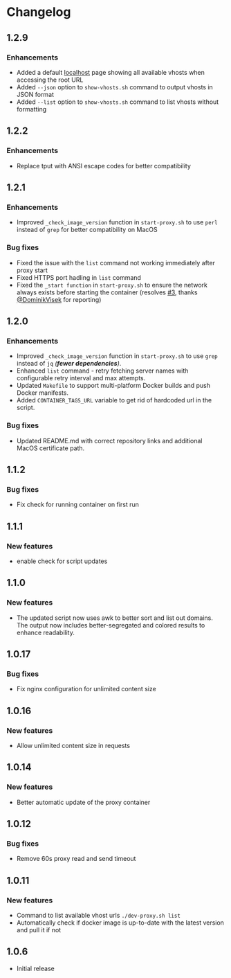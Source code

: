 # Changelog

## 1.2.9
### Enhancements
 - Added a default [localhost](https://localhost) page showing all available vhosts when accessing the root URL
 - Added `--json` option to `show-vhosts.sh` command to output vhosts in JSON format
 - Added `--list` option to `show-vhosts.sh` command to list vhosts without formatting

## 1.2.2
### Enhancements
 - Replace tput with ANSI escape codes for better compatibility

## 1.2.1
### Enhancements
 - Improved `_check_image_version` function in `start-proxy.sh` to use `perl` instead of `grep` for better compatibility on MacOS

### Bug fixes
 - Fixed the issue with the `list` command not working immediately after proxy start
 - Fixed HTTPS port hadling in `list` command
 - Fixed the `_start function` in `start-proxy.sh` to ensure the network always exists before starting the container (resolves [#3](https://github.com/dontfreakout/dev-proxy/issues/3), thanks [@DominikVisek](https://github.com/DominikVisek) for reporting)

## 1.2.0
### Enhancements
- Improved `_check_image_version` function in `start-proxy.sh` to use `grep` instead of `jq` _(**fewer dependencies**)_.
- Enhanced `list` command - retry fetching server names with configurable retry interval and max attempts.
- Updated `Makefile` to support multi-platform Docker builds and push Docker manifests.
- Added `CONTAINER_TAGS_URL` variable to get rid of hardcoded url in the script.
### Bug fixes
- Updated README.md with correct repository links and additional MacOS certificate path.

## 1.1.2
### Bug fixes
 - Fix check for running container on first run

## 1.1.1
### New features
 - enable check for script updates

## 1.1.0
### New features
 - The updated script now uses awk to better sort and list out domains. The output now includes better-segregated and colored results to enhance readability.

## 1.0.17
### Bug fixes
- Fix nginx configuration for unlimited content size

## 1.0.16
### New features
- Allow unlimited content size in requests

## 1.0.14
### New features
- Better automatic update of the proxy container

## 1.0.12
### Bug fixes
- Remove 60s proxy read and send timeout

## 1.0.11
### New features
- Command to list available vhost urls `./dev-proxy.sh list`
- Automatically check if docker image is up-to-date with the latest version and pull it if not

## 1.0.6
 - Initial release
